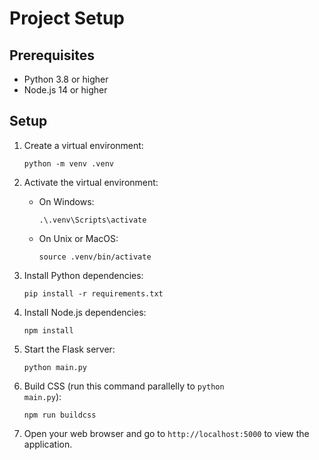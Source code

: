 # Project Setup

## Prerequisites
- Python 3.8 or higher
- Node.js 14 or higher

## Setup
1. Create a virtual environment:
   ```
   python -m venv .venv
   ```

2. Activate the virtual environment:
   - On Windows:
     ```
     .\.venv\Scripts\activate
     ```
   - On Unix or MacOS:
     ```
     source .venv/bin/activate
     ```
 
3. Install Python dependencies:
   ```
   pip install -r requirements.txt
   ```

4. Install Node.js dependencies:
   ```
   npm install
   ```

5. Start the Flask server:
   ```
   python main.py
   ```

6. Build CSS (run this command parallelly to <code>python main.py</code>):
   ```
   npm run buildcss
   ```

7. Open your web browser and go to `http://localhost:5000` to view the application.

